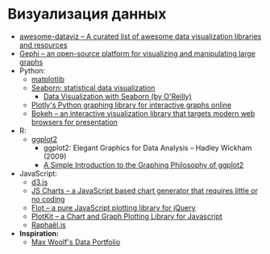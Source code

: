 # Визуализация данных

* [awesome-dataviz – A curated list of awesome data visualization libraries and resources](https://github.com/fasouto/awesome-dataviz)
* [Gephi – an open-source platform for visualizing and manipulating large graphs](https://github.com/gephi/gephi)
* Python:
    * [matplotlib](http://matplotlib.org)
    * [Seaborn: statistical data visualization](http://seaborn.pydata.org)
        * [Data Visualization with Seaborn (by O'Reilly)](https://www.oreilly.com/learning/data-visualization-with-seaborn)
    * [Plotly's Python graphing library for interactive graphs online](https://plot.ly/python/)
    * [Bokeh – an interactive visualization library that targets modern web browsers for presentation](http://bokeh.pydata.org/en/latest/)
* R:
    * [ggplot2](http://docs.ggplot2.org/)
        * ggplot2: Elegant Graphics for Data Analysis – Hadley Wickham (2009)
        * [A Simple Introduction to the Graphing Philosophy of ggplot2](https://tomhopper.me/2014/03/28/a-simple-introduction-to-the-graphing-philosophy-of-ggplot2/)
* JavaScript:
    * [d3.js](https://github.com/d3/d3/wiki/Gallery)
    * [JS Charts – a JavaScript based chart generator that requires little or no coding](http://www.jscharts.com/)
    * [Flot – a pure JavaScript plotting library for jQuery](http://www.flotcharts.org/)
    * [PlotKit – a Chart and Graph Plotting Library for Javascript](http://www.liquidx.net/plotkit/)
    * [Raphaël.js](http://dmitrybaranovskiy.github.io/raphael/)
* **Inspiration:** 
    * [Max Woolf's Data Portfolio](http://minimaxir.com/data-portfolio/)
